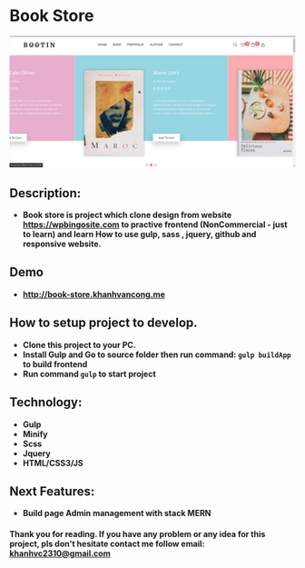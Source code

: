 # Book Store
![](https://github.com/KhanhVanCong/BookStore/blob/master/src/assets/images/review.png)
## Description:
- __Book store is project which clone design from website https://wpbingosite.com to practive frontend (NonCommercial - just to learn)
and learn How to use gulp, sass , jquery, github and responsive website.__
## Demo
- __http://book-store.khanhvancong.me__
## How to setup project to develop.
- __Clone this project to your PC.__
- __Install Gulp and Go to source folder then run command: ```gulp buildApp``` to build frontend__
- __Run command ```gulp``` to start project__
## Technology:
- __Gulp__
- __Minify__
- __Scss__
- __Jquery__
- __HTML/CSS3/JS__

## Next Features:
- __Build page Admin management with stack MERN__

#### Thank you for reading. If you have any problem or any idea for this project, pls don't hesitate contact me follow email: khanhvc2310@gmail.com

